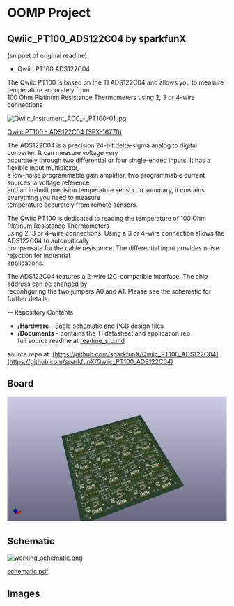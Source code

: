 # OOMP Project  
## Qwiic_PT100_ADS122C04  by sparkfunX  
  
(snippet of original readme)  
  
- Qwiic PT100 ADS122C04  
  
The Qwiic PT100 is based on the TI ADS122C04 and allows you to measure temperature accurately from  
100 Ohm Platinum Resistance Thermometers using 2, 3 or 4-wire connections  
  
![Qwiic_Instrument_ADC_-_PT100-01.jpg](https://cdn.sparkfun.com//assets/parts/1/5/6/6/2/16770-Qwiic_Instrument_ADC_-_PT100-01.jpg)  
  
[Qwiic PT100 - ADS122C04 (SPX-16770)](https://www.sparkfun.com/products/16770)  
  
The ADS122C04 is a precision 24-bit delta-sigma analog to digital converter. It can measure voltage very  
accurately through two differential or four single-ended inputs. It has a flexible input multiplexer,  
a low-noise programmable gain amplifier, two programmable current sources, a voltage reference  
and an in-built precision temperature sensor. In summary, it contains everything you need to measure  
temperature accurately from remote sensors.  
  
The Qwiic PT100 is dedicated to reading the temperature of 100 Ohm Platinum Resistance Thermometers  
using 2, 3 or 4-wire connections. Using a 3 or 4-wire connection allows the ADS122C04 to automatically  
compensate for the cable resistance. The differential input provides noise rejection for industrial  
applications.  
  
The ADS122C04 features a 2-wire I2C-compatible interface. The chip address can be changed by  
reconfiguring the two jumpers A0 and A1. Please see the schematic for further details.  
  
-- Repository Contents  
- **/Hardware** - Eagle schematic and PCB design files  
- **/Documents** - contains the TI datasheet and application rep  
  full source readme at [readme_src.md](readme_src.md)  
  
source repo at: [https://github.com/sparkfunX/Qwiic_PT100_ADS122C04](https://github.com/sparkfunX/Qwiic_PT100_ADS122C04)  
## Board  
  
[![working_3d.png](working_3d_600.png)](working_3d.png)  
## Schematic  
  
[![working_schematic.png](working_schematic_600.png)](working_schematic.png)  
  
[schematic pdf](working_schematic.pdf)  
## Images  
